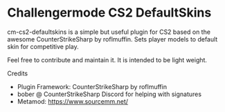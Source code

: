 # Challengermode CS2 DefaultSkins

cm-cs2-defaultskins is a simple but useful plugin for CS2 based on the awesome CounterStrikeSharp by roflmuffin. Sets player models to default skin for competitive play.

Feel free to contribute and maintain it. It is intended to be light weight.

Credits
* Plugin Framework: CounterStrikeSharp by roflmuffin
* bober @ CounterStrikeSharp Discord for helping with signatures
* Metamod: https://www.sourcemm.net/



